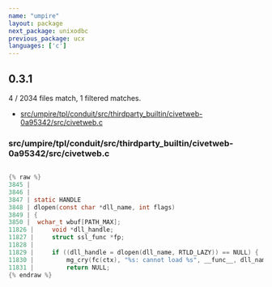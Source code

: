 ```yaml
---
name: "umpire"
layout: package
next_package: unixodbc
previous_package: ucx
languages: ['c']
---
```

## 0.3.1
4 / 2034 files match, 1 filtered matches.

 - [src/umpire/tpl/conduit/src/thirdparty_builtin/civetweb-0a95342/src/civetweb.c](#srcumpiretplconduitsrcthirdparty_builtincivetweb-0a95342srccivetwebc)

### src/umpire/tpl/conduit/src/thirdparty_builtin/civetweb-0a95342/src/civetweb.c

```c

{% raw %}
3845 | 
3846 | 
3847 | static HANDLE
3848 | dlopen(const char *dll_name, int flags)
3849 | {
3850 | 	wchar_t wbuf[PATH_MAX];
11826 | 	void *dll_handle;
11827 | 	struct ssl_func *fp;
11828 | 
11829 | 	if ((dll_handle = dlopen(dll_name, RTLD_LAZY)) == NULL) {
11830 | 		mg_cry(fc(ctx), "%s: cannot load %s", __func__, dll_name);
11831 | 		return NULL;
{% endraw %}

```